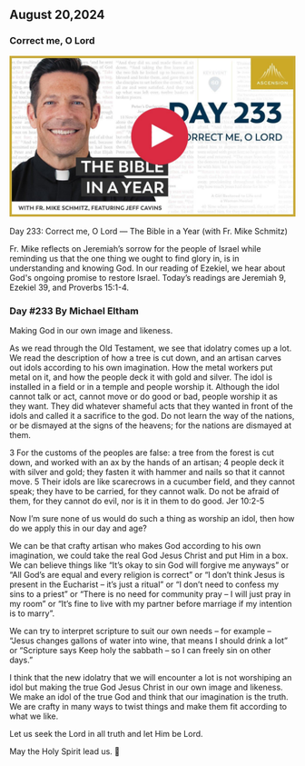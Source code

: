 ## August 20,2024

### Correct me, O Lord

[![Correct me, O Lord](https://raw.githubusercontent.com/linusjf/BIAY/main/August/jpgs/Day233.jpg)](https://youtu.be/XnEP_hePAcs "Correct me, O Lord")

Day 233: Correct me, O Lord — The Bible in a Year (with Fr. Mike Schmitz)

Fr. Mike reflects on Jeremiah’s sorrow for the people of Israel while reminding us that the one thing we ought to find glory in, is in understanding and knowing God. In our reading of Ezekiel, we hear about God's ongoing promise to restore Israel. Today’s readings are Jeremiah 9, Ezekiel 39, and Proverbs 15:1-4.

### Day #233 By Michael Eltham

Making God in our own image and likeness.

As we read through the Old Testament, we see that idolatry comes up a lot. We read the description of how a tree is cut down, and an artisan carves out idols according to his own imagination. How the metal workers put metal on it, and how the people deck it with gold and silver. The idol is installed in a field or in a temple and people worship it. Although the idol cannot talk or act, cannot move or do good or bad, people worship it as they want. They did whatever shameful acts that they wanted in front of the idols and called it a sacrifice to the god. Do not learn the way of the nations, or be dismayed at the signs of the heavens; for the nations are dismayed at them.

3 For the customs of the peoples are false: a tree from the forest is cut down, and worked with an ax by the hands of an artisan; 4 people deck it with silver and gold; they fasten it with hammer and nails so that it cannot move. 5 Their idols are like scarecrows in a cucumber field, and they cannot speak; they have to be carried, for they cannot walk. Do not be afraid of them, for they cannot do evil, nor is it in them to do good. Jer 10:2-5

Now I’m sure none of us would do such a thing as worship an idol, then how do we apply this in our day and age?

We can be that crafty artisan who makes God according to his own imagination, we could take the real God Jesus Christ and put Him in a box. We can believe things like “It’s okay to sin God will forgive me anyways” or “All God’s are equal and every religion is correct” or “I don’t think Jesus is present in the Eucharist – it’s just a ritual” or “I don’t need to confess my sins to a priest” or “There is no need for community pray – I will just pray in my room” or “It’s fine to live with my partner before marriage if my intention is to marry”.

We can try to interpret scripture to suit our own needs – for example – “Jesus changes gallons of water into wine, that means I should drink a lot” or “Scripture says Keep holy the sabbath – so I can freely sin on other days.”

I think that the new idolatry that we will encounter a lot is not worshiping an idol but making the true God Jesus Christ in our own image and likeness. We make an idol of the true God and think that our imagination is the truth. We are crafty in many ways to twist things and make them fit according to what we like.

Let us seek the Lord in all truth and let Him be Lord.

May the Holy Spirit lead us. 🙏
